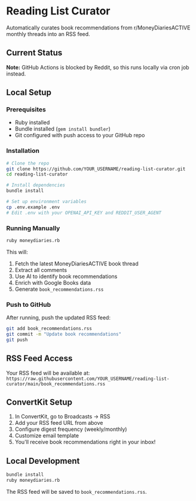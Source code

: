 # Reading List Curator

Automatically curates book recommendations from r/MoneyDiariesACTIVE monthly threads into an RSS feed.

## Current Status

**Note:** GitHub Actions is blocked by Reddit, so this runs locally via cron job instead.

## Local Setup

### Prerequisites
- Ruby installed
- Bundle installed (`gem install bundler`)
- Git configured with push access to your GitHub repo

### Installation

```bash
# Clone the repo
git clone https://github.com/YOUR_USERNAME/reading-list-curator.git
cd reading-list-curator

# Install dependencies
bundle install

# Set up environment variables
cp .env.example .env
# Edit .env with your OPENAI_API_KEY and REDDIT_USER_AGENT
```

### Running Manually

```bash
ruby moneydiaries.rb
```

This will:
1. Fetch the latest MoneyDiariesACTIVE book thread
2. Extract all comments
3. Use AI to identify book recommendations
4. Enrich with Google Books data
5. Generate `book_recommendations.rss`

### Push to GitHub

After running, push the updated RSS feed:

```bash
git add book_recommendations.rss
git commit -m "Update book recommendations"
git push
```

## RSS Feed Access

Your RSS feed will be available at:
`https://raw.githubusercontent.com/YOUR_USERNAME/reading-list-curator/main/book_recommendations.rss`

## ConvertKit Setup
1. In ConvertKit, go to Broadcasts → RSS
2. Add your RSS feed URL from above
3. Configure digest frequency (weekly/monthly)
4. Customize email template
5. You'll receive book recommendations right in your inbox!

## Local Development

```bash
bundle install
ruby moneydiaries.rb
```

The RSS feed will be saved to `book_recommendations.rss`.